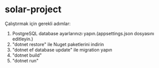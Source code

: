 # solar-project

Çalıştırmak için gerekli adımlar:
1) PostgreSQL database ayarlarınızı yapın.(appsettings.json dosyasını editleyin.)
2) "dotnet restore" ile Nuget paketlerini indirin
3) "dotnet ef database update" ile migration yapın
4) "dotnet build"
5) "dotnet run"

